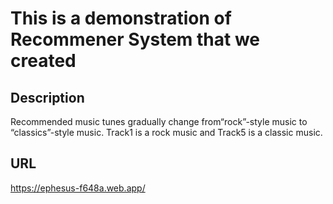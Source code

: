 # This is a demonstration of Recommener System that we created

## Description
Recommended music tunes gradually change from“rock”-style music to “classics”-style music.
Track1 is a rock music and Track5 is a classic music.

## URL
https://ephesus-f648a.web.app/
